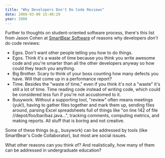 ```yaml
---
title: "Why Developers Don't Do Code Reviews"
date: 2008-03-08 15:48:29
year: 2008
---
```

Further to thoughts on student-oriented software process, there's this list from Jason Cohen at <a href="http://www.smartbearsoftware.com">SmartBear Software</a> of reasons why developers <em>don't</em> do code reviews:
<ul>
	<li>Egos.  Don't want other people telling you how to do things.</li>
	<li>Egos.  Think it's a waste of time because you think you write awesome code and you're smarter than all the other developers anyway so how could they teach you anything.</li>
	<li>Big Brother.  Scary to think of your boss counting how many defects you have.  Will that come up in a performance report?</li>
	<li>Time.  Besides the "waste of time," even if you think it's not a "waste" it's still a lot of time.  Time reading code instead of writing code, which could be considered less fun if you're not accustomed to it.</li>
	<li>Busywork.  Without a supporting tool, "review" often means meetings (yuk!), having to gather files together and mark them up, sending files around, parsing Excel spreadsheets full of things like "on line 142 of file //depot/foo/bar/baz.java...", tracking comments, computing metrics, and making reports.  All stuff that is boring and not creative.</li>
</ul>
Some of these things (e.g., busywork) can be addressed by tools (like SmartBear's Code Collaborator), but most are social issues.

What other reasons can you think of? And realistically, how many of them can be addressed in undergraduate education?
